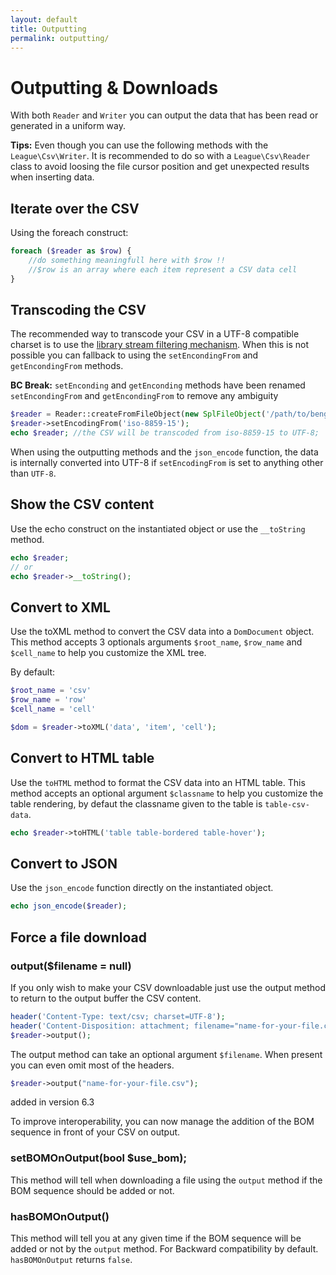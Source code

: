 ```yaml
---
layout: default
title: Outputting
permalink: outputting/
---
```


# Outputting & Downloads

With both `Reader` and `Writer` you can output the data that has been read or
generated in a uniform way.

<p class="message-info"><strong>Tips:</strong> Even though you can use the following methods with the <code>League\Csv\Writer</code>. It is recommended to do so with a <code>League\Csv\Reader</code> class to avoid loosing the file cursor position and get unexpected results when inserting data.</p>

## Iterate over the CSV

Using the foreach construct:

~~~php
foreach ($reader as $row) {
    //do something meaningfull here with $row !!
    //$row is an array where each item represent a CSV data cell
}
~~~

## Transcoding the CSV

The recommended way to transcode your CSV in a UTF-8 compatible charset is to use the <a href="/filtering/">library stream filtering mechanism</a>. When this is not possible you can fallback to using the `setEncondingFrom` and `getEncondingFrom` methods.

<p class="message-warning"><strong>BC Break:</strong> <code>setEnconding</code> and <code>getEnconding</code> methods have been renamed <code>setEncondingFrom</code> and <code>getEncondingFrom</code> to remove any ambiguity</p>

~~~php
$reader = Reader::createFromFileObject(new SplFileObject('/path/to/bengali.csv'));
$reader->setEncodingFrom('iso-8859-15');
echo $reader; //the CSV will be transcoded from iso-8859-15 to UTF-8;
~~~

When using the outputting methods and the `json_encode` function, the data is internally converted into UTF-8 if `setEncodingFrom` is set to anything other than `UTF-8`.

## Show the CSV content

Use the echo construct on the instantiated object or use the `__toString` method.

~~~php
echo $reader;
// or
echo $reader->__toString();
~~~

## Convert to XML

Use the toXML method to convert the CSV data into a `DomDocument` object. This
method accepts 3 optionals arguments `$root_name`, `$row_name` and `$cell_name`
to help you customize the XML tree.

By default:

~~~php
$root_name = 'csv'
$row_name = 'row'
$cell_name = 'cell'
~~~

~~~php
$dom = $reader->toXML('data', 'item', 'cell');
~~~

## Convert to HTML table

Use the `toHTML` method to format the CSV data into an HTML table. This method
accepts an optional argument `$classname` to help you customize the table
rendering, by defaut the classname given to the table is `table-csv-data`.

~~~php
echo $reader->toHTML('table table-bordered table-hover');
~~~

## Convert to JSON

Use the `json_encode` function directly on the instantiated object.

~~~php
echo json_encode($reader);
~~~

## Force a file download

### output($filename = null)

If you only wish to make your CSV downloadable just use the output method to
return to the output buffer the CSV content.

~~~php
header('Content-Type: text/csv; charset=UTF-8');
header('Content-Disposition: attachment; filename="name-for-your-file.csv"');
$reader->output();
~~~

The output method can take an optional argument `$filename`. When present you
can even omit most of the headers.

~~~php
$reader->output("name-for-your-file.csv");
~~~

<p style="message-info">added in version 6.3</p>

To improve interoperability, you can now manage the addition of the BOM sequence in front of your CSV on output.

### setBOMOnOutput(bool $use_bom);

This method will tell when downloading a file using the `output` method if the BOM sequence should be added or not.

### hasBOMOnOutput()

This method will tell you at any given time if the BOM sequence will be added or not by the `output` method.
For Backward compatibility by default. `hasBOMOnOutput` returns `false`.



